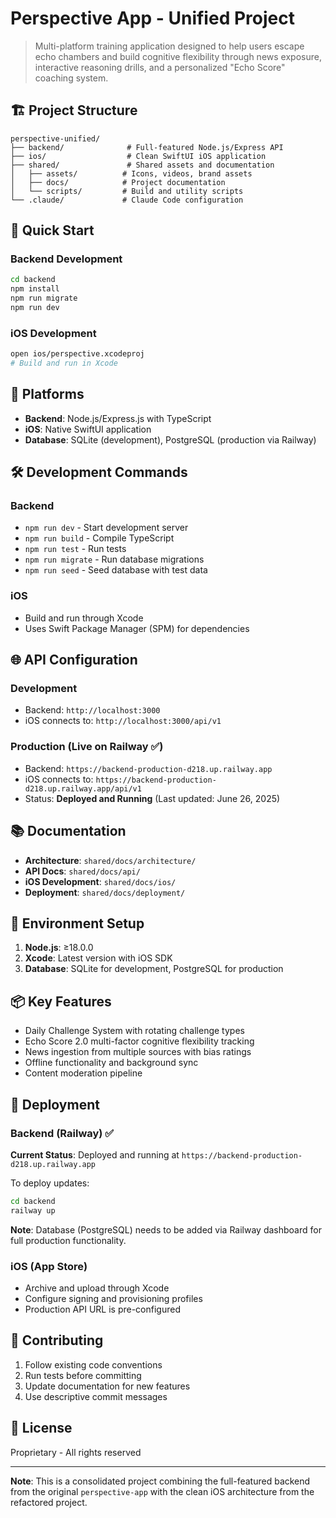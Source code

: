 # Perspective App - Unified Project

> Multi-platform training application designed to help users escape echo chambers and build cognitive flexibility through news exposure, interactive reasoning drills, and a personalized "Echo Score" coaching system.

## 🏗️ Project Structure

```
perspective-unified/
├── backend/              # Full-featured Node.js/Express API
├── ios/                  # Clean SwiftUI iOS application
├── shared/               # Shared assets and documentation
│   ├── assets/          # Icons, videos, brand assets
│   ├── docs/            # Project documentation
│   └── scripts/         # Build and utility scripts
└── .claude/             # Claude Code configuration
```

## 🚀 Quick Start

### Backend Development
```bash
cd backend
npm install
npm run migrate
npm run dev
```

### iOS Development
```bash
open ios/perspective.xcodeproj
# Build and run in Xcode
```

## 📱 Platforms

- **Backend**: Node.js/Express.js with TypeScript
- **iOS**: Native SwiftUI application
- **Database**: SQLite (development), PostgreSQL (production via Railway)

## 🛠️ Development Commands

### Backend
- `npm run dev` - Start development server
- `npm run build` - Compile TypeScript
- `npm run test` - Run tests
- `npm run migrate` - Run database migrations
- `npm run seed` - Seed database with test data

### iOS
- Build and run through Xcode
- Uses Swift Package Manager (SPM) for dependencies

## 🌐 API Configuration

### Development
- Backend: `http://localhost:3000`
- iOS connects to: `http://localhost:3000/api/v1`

### Production (Live on Railway ✅)
- Backend: `https://backend-production-d218.up.railway.app`
- iOS connects to: `https://backend-production-d218.up.railway.app/api/v1`
- Status: **Deployed and Running** (Last updated: June 26, 2025)

## 📚 Documentation

- **Architecture**: `shared/docs/architecture/`
- **API Docs**: `shared/docs/api/`
- **iOS Development**: `shared/docs/ios/`
- **Deployment**: `shared/docs/deployment/`

## 🔧 Environment Setup

1. **Node.js**: ≥18.0.0
2. **Xcode**: Latest version with iOS SDK
3. **Database**: SQLite for development, PostgreSQL for production

## 📦 Key Features

- Daily Challenge System with rotating challenge types
- Echo Score 2.0 multi-factor cognitive flexibility tracking
- News ingestion from multiple sources with bias ratings
- Offline functionality and background sync
- Content moderation pipeline

## 🚢 Deployment

### Backend (Railway) ✅
**Current Status**: Deployed and running at `https://backend-production-d218.up.railway.app`

To deploy updates:
```bash
cd backend
railway up
```

**Note**: Database (PostgreSQL) needs to be added via Railway dashboard for full production functionality.

### iOS (App Store)
- Archive and upload through Xcode
- Configure signing and provisioning profiles
- Production API URL is pre-configured

## 🤝 Contributing

1. Follow existing code conventions
2. Run tests before committing
3. Update documentation for new features
4. Use descriptive commit messages

## 📄 License

Proprietary - All rights reserved

---

**Note**: This is a consolidated project combining the full-featured backend from the original `perspective-app` with the clean iOS architecture from the refactored project.